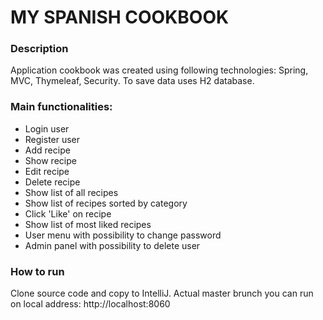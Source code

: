# MY SPANISH COOKBOOK

### Description
Application cookbook was created using following technologies: Spring, MVC, Thymeleaf, Security.
To save data uses H2 database.

### Main functionalities:
* Login user
* Register user
* Add recipe
* Show recipe
* Edit recipe
* Delete recipe
* Show list of all recipes
* Show list of recipes sorted by category
* Click 'Like' on recipe
* Show list of most liked recipes
* User menu with possibility to change password
* Admin panel with possibility to delete user

### How to run
Clone source code and copy to IntelliJ.
Actual master brunch you can run on local address: http://localhost:8060
